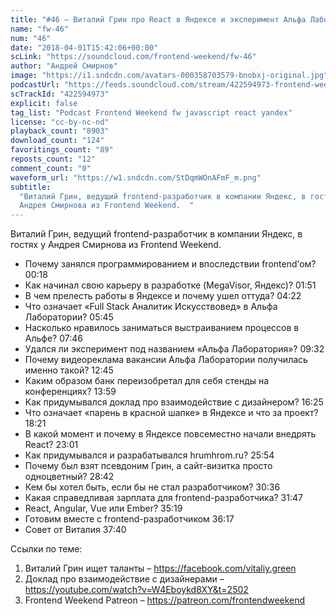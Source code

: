 ```yaml
---
title: "#46 – Виталий Грин про React в Яндексе и эксперимент Альфа Лаборатории"
name: "fw-46"
num: "46"
date: "2018-04-01T15:42:06+00:00"
scLink: "https://soundcloud.com/frontend-weekend/fw-46"
author: "Андрей Смирнов"
image: "https://i1.sndcdn.com/avatars-000358703579-bnobxj-original.jpg"
podcastUrl: "https://feeds.soundcloud.com/stream/422594973-frontend-weekend-fw-46.m4a"
scTrackId: "422594973"
explicit: false
tag_list: "Podcast Frontend Weekend fw javascript react yandex"
license: "cc-by-nc-nd"
playback_count: "8903"
download_count: "124"
favoritings_count: "89"
reposts_count: "12"
comment_count: "0"
waveform_url: "https://w1.sndcdn.com/StDqmWOnAFmF_m.png"
subtitle:
  "Виталий Грин, ведущий frontend-разработчик в компании Яндекс, в гостях у
  Андрея Смирнова из Frontend Weekend.  "
---
```


Виталий Грин, ведущий frontend-разработчик в компании Яндекс, в гостях у Андрея
Смирнова из Frontend Weekend.

- Почему занялся программированием и впоследствии frontend’ом?
  <timecode sec="18">00:18</timecode>
- Как начинал свою карьеру в разработке (MegaVisor, Яндекс)?
  <timecode sec="111">01:51</timecode>
- В чем прелесть работы в Яндексе и почему ушел оттуда?
  <timecode sec="262">04:22</timecode>
- Что означает «Full Stack Аналитик Искусствовед» в Альфа Лаборатории?
  <timecode sec="345">05:45</timecode>
- Насколько нравилось заниматься выстраиванием процессов в Альфе?
  <timecode sec="466">07:46</timecode>
- Удался ли эксперимент под названием «Альфа Лаборатория»?
  <timecode sec="572">09:32</timecode>
- Почему видеореклама вакансии Альфа Лаборатории получилась именно такой?
  <timecode sec="765">12:45</timecode>
- Каким образом банк переизобретал для себя стенды на конференциях?
  <timecode sec="839">13:59</timecode>
- Как придумывался доклад про взаимодействие с дизайнером?
  <timecode sec="985">16:25</timecode>
- Что означает «парень в красной шапке» в Яндексе и что за проект?
  <timecode sec="1101">18:21</timecode>
- В какой момент и почему в Яндексе повсеместно начали внедрять React?
  <timecode sec="1381">23:01</timecode>
- Как придумывался и разрабатывался hrumhrom.ru?
  <timecode sec="1554">25:54</timecode>
- Почему был взят псевдоним Грин, а сайт-визитка просто одноцветный?
  <timecode sec="1722">28:42</timecode>
- Кем бы хотел быть, если бы не стал разработчиком?
  <timecode sec="1836">30:36</timecode>
- Какая справедливая зарплата для frontend-разработчика?
  <timecode sec="1907">31:47</timecode>
- React, Angular, Vue или Ember? <timecode sec="2119">35:19</timecode>
- Готовим вместе с frontend-разработчиком <timecode sec="2177">36:17</timecode>
- Совет от Виталия <timecode sec="2260">37:40</timecode>

Ссылки по теме:

1. Виталий Грин ищет таланты – <https://facebook.com/vitaliy.green>
2. Доклад про взаимодействие с дизайнерами –
   <https://youtube.com/watch?v=W4Eboykd8XY&t=2502>
3. Frontend Weekend Patreon – <https://patreon.com/frontendweekend>
